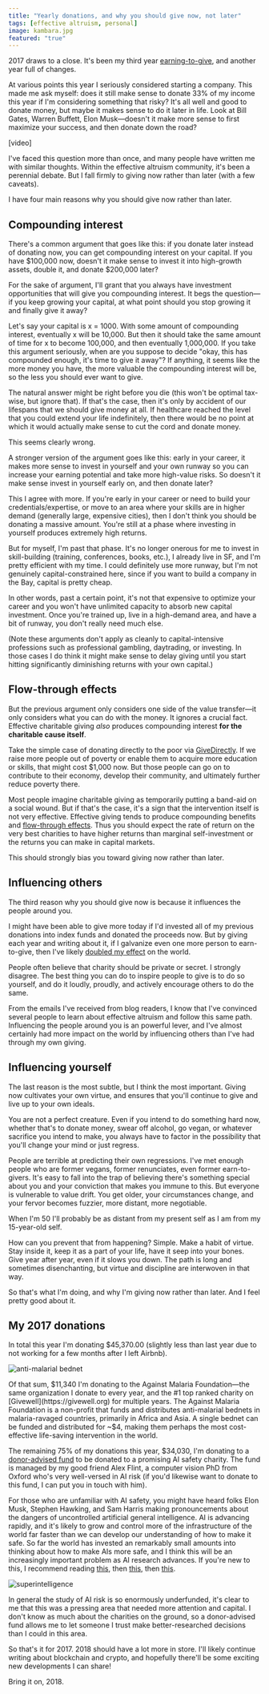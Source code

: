```yaml
---
title: "Yearly donations, and why you should give now, not later"
tags: [effective altruism, personal]
image: kambara.jpg
featured: "true"
---
```


2017 draws to a close. It's been my third year [earning-to-give](https://haseebq.com/why-ive-decided-to-devote-my-career-to-earning-to-give/), and another year full of changes.

At various points this year I seriously considered starting a company. This made me ask myself: does it still make sense to donate 33% of my income this year if I'm considering something that risky? It's all well and good to donate money, but maybe it makes sense to do it later in life. Look at Bill Gates, Warren Buffett, Elon Musk—doesn't it make more sense to first maximize your success, and then donate down the road?

<div class="ui embed" data-url="https://www.youtube.com/embed/ZIh8FI4GmCE">[video]</div>

I've faced this question more than once, and many people have written me with similar thoughts. Within the effective altruism community, it's been a perennial debate. But I fall firmly to giving now rather than later (with a few caveats).

I have four main reasons why you should give now rather than later.

## Compounding interest
There's a common argument that goes like this: if you donate later instead of donating now, you can get compounding interest on your capital. If you have $100,000 now, doesn't it make sense to invest it into high-growth assets, double it, and donate $200,000 later?

For the sake of argument, I'll grant that you always have investment opportunities that will give you compounding interest. It begs the question—if you keep growing your capital, at what point should you stop growing it and finally give it away?

Let's say your capital is x = 1000. With some amount of compounding interest, eventually x will be 10,000. But then it should take the same amount of time for x to become 100,000, and then eventually 1,000,000. If you take this argument seriously, when are you suppose to decide "okay, this has compounded enough, it's time to give it away"? If anything, it seems like the more money you have, the more valuable the compounding interest will be, so the less you should ever want to give.

The natural answer might be right before you die (this won't be optimal tax-wise, but ignore that). If that's the case, then it's only by accident of our lifespans that we should give money at all. If healthcare reached the level that you could extend your life indefinitely, then there would be no point at which it would actually make sense to cut the cord and donate money.

This seems clearly wrong.

A stronger version of the argument goes like this: early in your career, it makes more sense to invest in yourself and your own runway so you can increase your earning potential and take more high-value risks. So doesn't it make sense invest in yourself early on, and then donate later?

This I agree with more. If you're early in your career or need to build your credentials/expertise, or move to an area where your skills are in higher demand (generally large, expensive cities), then I don't think you should be donating a massive amount. You're still at a phase where investing in yourself produces extremely high returns.

But for myself, I'm past that phase. It's no longer onerous for me to invest in skill-building (training, conferences, books, etc.), I already live in SF, and I'm pretty efficient with my time. I could definitely use more runway, but I'm not genuinely capital-constrained here, since if you want to build a company in the Bay, capital is pretty cheap.

In other words, past a certain point, it's not that expensive to optimize your career and you won't have unlimited capacity to absorb new capital investment. Once you're trained up, live in a high-demand area, and have a bit of runway, you don't really need much else.

(Note these arguments don't apply as cleanly to capital-intensive professions such as professional gambling, daytrading, or investing. In those cases I do think it might make sense to delay giving until you start hitting significantly diminishing returns with your own capital.)

## Flow-through effects
But the previous argument only considers one side of the value transfer—it only considers what you can do with the money. It ignores a crucial fact. Effective charitable giving *also* produces compounding interest **for the charitable cause itself**.

Take the simple case of donating directly to the poor via [GiveDirectly](https://www.givedirectly.org/). If we raise more people out of poverty or enable them to acquire more education or skills, that might cost $1,000 now. But those people can go on to contribute to their economy, develop their community, and ultimately further reduce poverty there.

Most people imagine charitable giving as temporarily putting a band-aid on a social wound. But if that's the case, it's a sign that the intervention itself is not very effective. Effective giving tends to produce compounding benefits and [flow-through effects](https://blog.givewell.org/2013/05/15/flow-through-effects/). Thus you should expect the rate of return on the very best charities to have higher returns than marginal self-investment or the returns you can make in capital markets.

This should strongly bias you toward giving now rather than later.

## Influencing others
The third reason why you should give now is because it influences the people around you.

I might have been able to give more today if I'd invested all of my previous donations into index funds and donated the proceeds now. But by giving each year and writing about it, if I galvanize even one more person to earn-to-give, then I've likely [doubled my effect]( https://80000hours.org/2012/04/the-haste-consideration) on the world.

People often believe that charity should be private or secret. I strongly disagree. The best thing you can do to inspire people to give is to do so yourself, and do it loudly, proudly, and actively encourage others to do the same.

From the emails I've received from blog readers, I know that I've convinced several people to learn about effective altruism and follow this same path. Influencing the people around you is an powerful lever, and I've almost certainly had more impact on the world by influencing others than I've had through my own giving.

## Influencing yourself
The last reason is the most subtle, but I think the most important. Giving now cultivates your own virtue, and ensures that you'll continue to give and live up to your own ideals.

You are not a perfect creature. Even if you intend to do something hard now, whether that's to donate money, swear off alcohol, go vegan, or whatever sacrifice you intend to make, you always have to factor in the possibility that you'll change your mind or just regress.

People are terrible at predicting their own regressions. I've met enough people who are former vegans, former renunciates, even former earn-to-givers. It's easy to fall into the trap of believing there's something special about you and your conviction that makes you immune to this. But everyone is vulnerable to value drift. You get older, your circumstances change, and your fervor becomes fuzzier, more distant, more negotiable.

When I'm 50 I'll probably be as distant from my present self as I am from my 15-year-old self.

How can you prevent that from happening? Simple. Make a habit of virtue. Stay inside it, keep it as a part of your life, have it seep into your bones. Give year after year, even if it slows you down. The path is long and sometimes disenchanting, but virtue and discipline are interwoven in that way.

So that's what I'm doing, and why I'm giving now rather than later. And I feel pretty good about it.

## My 2017 donations

In total this year I'm donating $45,370.00 (slightly less than last year due to not working for a few months after I left Airbnb).

![anti-malarial bednet](http://mediad.publicbroadcasting.net/p/shared/npr/styles/x_large/nprshared/201401/257657916.jpg)

Of that sum, $11,340 I'm donating to the Against Malaria Foundation—the same organization I donate to every year, and the #1 top ranked charity on [Givewell](https://givewell.org) for multiple years. The Against Malaria Foundation is a non-profit that funds and distributes anti-malarial bednets in malaria-ravaged countries, primarily in Africa and Asia. A single bednet can be funded and distributed for ~$4, making them perhaps the most cost-effective life-saving intervention in the world.

The remaining 75% of my donations this year, $34,030, I'm donating to a [donor-advised fund](https://www.fidelitycharitable.org/giving-strategies/give/donor-advised.shtml) to be donated to a promising AI safety charity. The fund is managed by my good friend Alex Flint, a computer vision PhD from Oxford who's very well-versed in AI risk (if you'd likewise want to donate to this fund, I can put you in touch with him).

For those who are unfamiliar with AI safety, you might have heard folks Elon Musk, Stephen Hawking, and Sam Harris making pronouncements about the dangers of uncontrolled artificial general intelligence. AI is advancing rapidly, and it's likely to grow and control more of the infrastructure of the world far faster than we can develop our understanding of how to make it safe. So far the world has invested an remarkably small amounts into thinking about how to make AIs more safe, and I think this will be an increasingly important problem as AI research advances. If you're new to this, I recommend reading [this](http://slatestarcodex.com/superintelligence-faq/), then [this](http://slatestarcodex.com/2015/05/22/ai-researchers-on-ai-risk/), then [this](https://intelligence.org/2014/11/18/misconceptions-edge-orgs-conversation-myth-ai/).

![superintelligence](https://www.altexsoft.com/media/2017/04/image.png)

In general the study of AI risk is so enormously underfunded, it's clear to me that this was a pressing area that needed more attention and capital. I don't know as much about the charities on the ground, so a donor-advised fund allows me to let someone I trust make better-researched decisions than I could in this area.

So that's it for 2017. 2018 should have a lot more in store. I'll likely continue writing about blockchain and crypto, and hopefully there'll be some exciting new developments I can share!

Bring it on, 2018.
